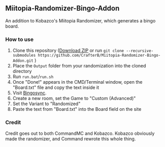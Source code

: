 ## Miitopia-Randomizer-Bingo-Addon
An addition to Kobazco's Miitopia Randomizer, which generates a bingo board.

### How to use
1. Clone this repository ([Download ZIP](https://github.com/CrafterB/Miitopia-Randomizer-Bingo-Addon/archive/refs/heads/main.zip) or run `git clone --recursive-submodules https://github.com/CrafterB/Miitopia-Randomizer-Bingo-Addon.git` )
2. Place the `Output` folder from your randomization into the cloned directory
3. Run `run.bat`/`run.sh` 
4. Once "Done!" appears in the CMD/Terminal window, open the "Board.txt" file and copy the text inside it
5. Visit [Bingosync](https://bingosync.com/).
6. Create a new room, set the Game to "Custom (Advanced)"
7. Set the Variant to "Randomized"
8. Paste the text from "Board.txt" into the Board field on the site

### Credit
Credit goes out to both CommandMC and Kobazco. Kobazco obviously made the randomizer, and Command rewrote this whole thing.
